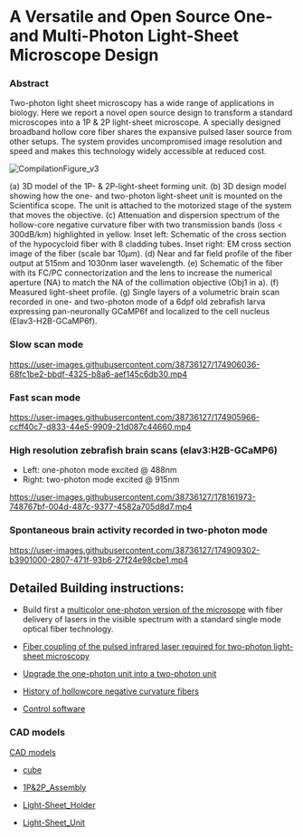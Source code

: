 # A Versatile and Open Source One- and Multi-Photon Light-Sheet Microscope Design

### Abstract
Two-photon light sheet microscopy has a wide range of applications in biology. Here we report a novel open source design to transform a standard microscopes into a 1P \& 2P light-sheet microscope. A specially designed broadband hollow core fiber shares the expansive pulsed laser source from other setups. The system provides uncompromised image resolution and speed and makes this technology widely accessible at reduced cost.

![CompilationFigure_v3](https://user-images.githubusercontent.com/38736127/174906572-d85802cc-6171-40a8-a8f5-7138b5235d8f.png)

(a) 3D model of the 1P- \& 2P-light-sheet forming unit. (b) 3D design model showing how the one- and two-photon light-sheet unit is mounted on the Scientifica scope. The unit is attached to the motorized stage of the system that moves the objective. (c) Attenuation and dispersion spectrum of the hollow-core negative curvature fiber with two transmission bands (loss $<$ 300dB/km) highlighted in yellow. Inset left: Schematic of the cross section of the hypocycloid fiber with 8 cladding tubes. Inset right: EM cross section image of the fiber (scale bar $10\mu m$). (d) Near and far field profile of the fiber output at 515nm and 1030nm laser wavelength. (e) Schematic of the fiber with its FC/PC connectorization and the lens to increase the numerical aperture (NA) to match the NA of the collimation objective (Obj1 in a). (f) Measured light-sheet profile. (g) Single layers of a volumetric brain scan recorded in one- and two-photon mode of a 6dpf old zebrafish larva expressing pan-neuronally GCaMP6f and localized to the cell nucleus (Elav3-H2B-GCaMP6f).


### Slow scan mode

https://user-images.githubusercontent.com/38736127/174906036-68fc1be2-bbdf-4325-b8a6-aef145c6db30.mp4

### Fast scan mode

https://user-images.githubusercontent.com/38736127/174905966-ccff40c7-d833-44e5-9909-21d087c44660.mp4

### High resolution zebrafish brain scans (elav3:H2B-GCaMP6)

* Left: one-photon mode excited @ 488nm
* Right:  two-photon mode excited @ 915nm

https://user-images.githubusercontent.com/38736127/178161973-748767bf-004d-487c-9377-4582a705d8d7.mp4


### Spontaneous brain activity recorded in two-photon mode



https://user-images.githubusercontent.com/38736127/174909302-b3901000-2807-471f-93b6-27f24e98cbe1.mp4


## Detailed Building instructions:


* Build first a [multicolor one-photon version of the microsope](1P_Multicolor_Unit.md) with fiber delivery of lasers in the visible spectrum with a standard single mode optical fiber technology.

* [Fiber coupling of the pulsed infrared laser required for two-photon light-sheet microscopy](Fiber_coupling.md)

* [Upgrade the one-photon unit into a two-photon unit](2P-Unit.md)

* [History of hollowcore negative curvature fibers](FiberOpticsReview.md)

* [Control software](Software.md)





### CAD models

[CAD models](CAD_models)

* [cube](CAD_models/cube.stl)

* [1P&2P_Assembly](CAD_models/1P&2P_Assembly.stl)

* [Light-Sheet_Holder](CAD_models/Light-Sheet_Holder_Assembly_v3.stl)

* [Light-Sheet_Unit](CAD_models/Light-Sheet_Unit_Assembly_v6.stl)


